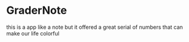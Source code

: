 # GraderNote
this is a app like a note
but it offered a great serial of numbers
that can make our life colorful
